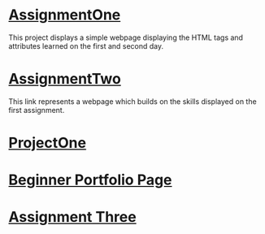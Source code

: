 # [AssignmentOne](https://Ashlirankin18.github.io/AssignmentOne)
This project displays a simple webpage displaying the HTML tags and attributes learned on the first and second day.

# [AssignmentTwo](https://Ashlirankin18.github.io/AssignmentTwo/assignment2.html)
This link represents a webpage which builds on the skills displayed on the first assignment.

# [ProjectOne](https://Ashlirankin18.github.io/Project1/index.html)

# [Beginner Portfolio Page](https://Ashlirankin18.github.io/PortfolioPage/index.html)

# [Assignment Three](https://Ashlirankin18.github.io/Assignment3/layout.html)
